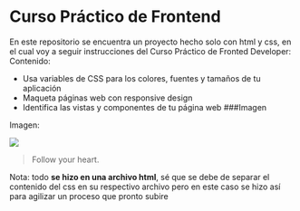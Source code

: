 # Curso Práctico de Frontend 
En este repositorio se encuentra un proyecto hecho solo con html y css, en el cual voy a seguir instrucciones del Curso Práctico de Fronted Developer:
Contenido:

+ Usa variables de CSS para los colores, fuentes y tamaños de tu aplicación
+ Maqueta páginas web con responsive design
+ Identifica las vistas y componentes de tu página web
###Imagen

Imagen:

![](https://sergiosanz.dev/static/b0ad08bfda05fba464bf2927db87772d/6df68/html-css.png)

> Follow your heart.

Nota: todo **se hizo en una archivo html**, sé que se debe de separar el contenido del css en su respectivo archivo pero en este caso se hizo así para agilizar un proceso que pronto subire 
